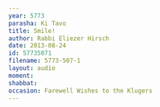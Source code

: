 ```yaml
---
year: 5773
parasha: Ki Tavo
title: Smile!
author: Rabbi Eliezer Hirsch
date: 2013-08-24
id: 57735071
filename: 5773-507-1
layout: audio
moment: 
shabbat: 
occasion: Farewell Wishes to the Klugers
---
```

